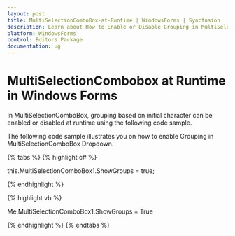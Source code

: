 ```yaml
---
layout: post
title: MultiSelectionComboBox-at-Runtime | WindowsForms | Syncfusion
description: Learn about How to Enable or Disable Grouping in MultiSelectionCombobox at Runtime support in Syncfusion Windows Forms MultiSelectionComboBox control and more.
platform: WindowsForms
control: Editors Package
documentation: ug
---
```


# MultiSelectionCombobox at Runtime in Windows Forms

In MultiSelectionComboBox, grouping based on initial character can be enabled or disabled at runtime using the following code sample.

The following code sample illustrates you on how to enable Grouping in MultiSelectionComboBox Dropdown.

{% tabs %}
{% highlight c# %}

this.MultiSelectionComboBox1.ShowGroups = true;

{% endhighlight %}

{% highlight vb %}

Me.MultiSelectionComboBox1.ShowGroups = True

{% endhighlight %}
{% endtabs %}
